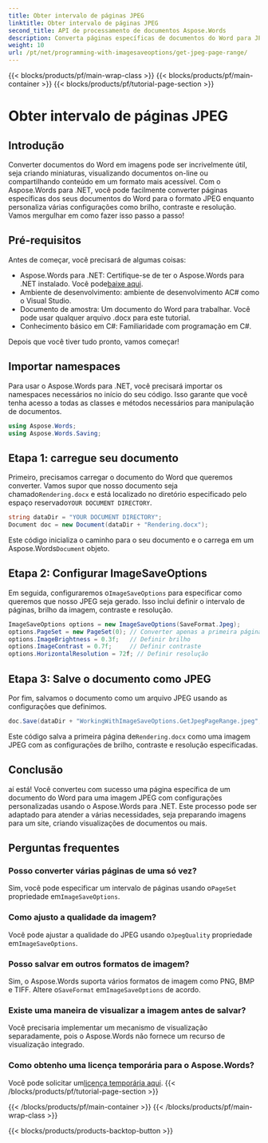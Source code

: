 ```yaml
---
title: Obter intervalo de páginas JPEG
linktitle: Obter intervalo de páginas JPEG
second_title: API de processamento de documentos Aspose.Words
description: Converta páginas específicas de documentos do Word para JPEG com configurações personalizadas usando Aspose.Words para .NET. Aprenda a ajustar brilho, contraste e resolução passo a passo.
weight: 10
url: /pt/net/programming-with-imagesaveoptions/get-jpeg-page-range/
---
```


{{< blocks/products/pf/main-wrap-class >}}
{{< blocks/products/pf/main-container >}}
{{< blocks/products/pf/tutorial-page-section >}}

# Obter intervalo de páginas JPEG

## Introdução

Converter documentos do Word em imagens pode ser incrivelmente útil, seja criando miniaturas, visualizando documentos on-line ou compartilhando conteúdo em um formato mais acessível. Com o Aspose.Words para .NET, você pode facilmente converter páginas específicas dos seus documentos do Word para o formato JPEG enquanto personaliza várias configurações como brilho, contraste e resolução. Vamos mergulhar em como fazer isso passo a passo!

## Pré-requisitos

Antes de começar, você precisará de algumas coisas:

-  Aspose.Words para .NET: Certifique-se de ter o Aspose.Words para .NET instalado. Você pode[baixe aqui](https://releases.aspose.com/words/net/).
- Ambiente de desenvolvimento: ambiente de desenvolvimento AC# como o Visual Studio.
- Documento de amostra: Um documento do Word para trabalhar. Você pode usar qualquer arquivo .docx para este tutorial.
- Conhecimento básico em C#: Familiaridade com programação em C#.

Depois que você tiver tudo pronto, vamos começar!

## Importar namespaces

Para usar o Aspose.Words para .NET, você precisará importar os namespaces necessários no início do seu código. Isso garante que você tenha acesso a todas as classes e métodos necessários para manipulação de documentos.

```csharp
using Aspose.Words;
using Aspose.Words.Saving;
```

## Etapa 1: carregue seu documento

Primeiro, precisamos carregar o documento do Word que queremos converter. Vamos supor que nosso documento seja chamado`Rendering.docx` e está localizado no diretório especificado pelo espaço reservado`YOUR DOCUMENT DIRECTORY`.

```csharp
string dataDir = "YOUR DOCUMENT DIRECTORY";
Document doc = new Document(dataDir + "Rendering.docx");
```

 Este código inicializa o caminho para o seu documento e o carrega em um Aspose.Words`Document` objeto.

## Etapa 2: Configurar ImageSaveOptions

 Em seguida, configuraremos o`ImageSaveOptions` para especificar como queremos que nosso JPEG seja gerado. Isso inclui definir o intervalo de páginas, brilho da imagem, contraste e resolução.

```csharp
ImageSaveOptions options = new ImageSaveOptions(SaveFormat.Jpeg);
options.PageSet = new PageSet(0); // Converter apenas a primeira página
options.ImageBrightness = 0.3f;   // Definir brilho
options.ImageContrast = 0.7f;     // Definir contraste
options.HorizontalResolution = 72f; // Definir resolução
```

## Etapa 3: Salve o documento como JPEG

Por fim, salvamos o documento como um arquivo JPEG usando as configurações que definimos.

```csharp
doc.Save(dataDir + "WorkingWithImageSaveOptions.GetJpegPageRange.jpeg", options);
```

 Este código salva a primeira página de`Rendering.docx` como uma imagem JPEG com as configurações de brilho, contraste e resolução especificadas.

## Conclusão

aí está! Você converteu com sucesso uma página específica de um documento do Word para uma imagem JPEG com configurações personalizadas usando o Aspose.Words para .NET. Este processo pode ser adaptado para atender a várias necessidades, seja preparando imagens para um site, criando visualizações de documentos ou mais.

## Perguntas frequentes

### Posso converter várias páginas de uma só vez?
 Sim, você pode especificar um intervalo de páginas usando o`PageSet` propriedade em`ImageSaveOptions`.

### Como ajusto a qualidade da imagem?
 Você pode ajustar a qualidade do JPEG usando o`JpegQuality` propriedade em`ImageSaveOptions`.

### Posso salvar em outros formatos de imagem?
 Sim, o Aspose.Words suporta vários formatos de imagem como PNG, BMP e TIFF. Altere o`SaveFormat` em`ImageSaveOptions` de acordo.

### Existe uma maneira de visualizar a imagem antes de salvar?
Você precisaria implementar um mecanismo de visualização separadamente, pois o Aspose.Words não fornece um recurso de visualização integrado.

### Como obtenho uma licença temporária para o Aspose.Words?
 Você pode solicitar um[licença temporária aqui](https://purchase.aspose.com/temporary-license/).
{{< /blocks/products/pf/tutorial-page-section >}}

{{< /blocks/products/pf/main-container >}}
{{< /blocks/products/pf/main-wrap-class >}}

{{< blocks/products/products-backtop-button >}}
